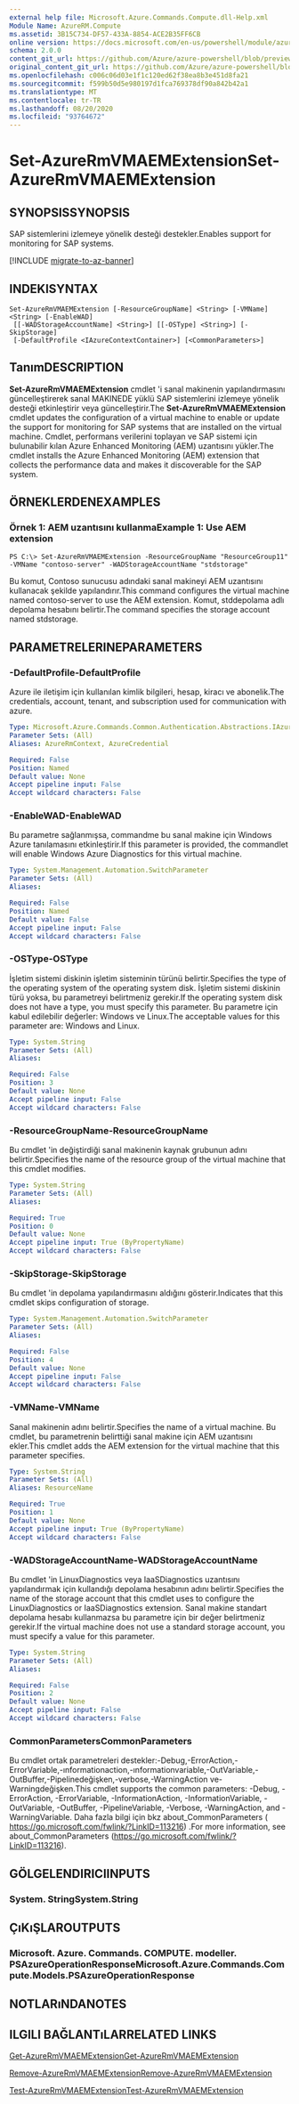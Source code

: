 ```yaml
---
external help file: Microsoft.Azure.Commands.Compute.dll-Help.xml
Module Name: AzureRM.Compute
ms.assetid: 3B15C734-DF57-433A-8854-ACE2B35FF6CB
online version: https://docs.microsoft.com/en-us/powershell/module/azurerm.compute/set-azurermvmaemextension
schema: 2.0.0
content_git_url: https://github.com/Azure/azure-powershell/blob/preview/src/ResourceManager/Compute/Commands.Compute/help/Set-AzureRmVMAEMExtension.md
original_content_git_url: https://github.com/Azure/azure-powershell/blob/preview/src/ResourceManager/Compute/Commands.Compute/help/Set-AzureRmVMAEMExtension.md
ms.openlocfilehash: c006c06d03e1f1c120ed62f38ea8b3e451d8fa21
ms.sourcegitcommit: f599b50d5e980197d1fca769378df90a842b42a1
ms.translationtype: MT
ms.contentlocale: tr-TR
ms.lasthandoff: 08/20/2020
ms.locfileid: "93764672"
---
```

# <span data-ttu-id="3e984-101">Set-AzureRmVMAEMExtension</span><span class="sxs-lookup"><span data-stu-id="3e984-101">Set-AzureRmVMAEMExtension</span></span>

## <span data-ttu-id="3e984-102">SYNOPSIS</span><span class="sxs-lookup"><span data-stu-id="3e984-102">SYNOPSIS</span></span>
<span data-ttu-id="3e984-103">SAP sistemlerini izlemeye yönelik desteği destekler.</span><span class="sxs-lookup"><span data-stu-id="3e984-103">Enables support for monitoring for SAP systems.</span></span>

[!INCLUDE [migrate-to-az-banner](../../includes/migrate-to-az-banner.md)]

## <span data-ttu-id="3e984-104">INDEKI</span><span class="sxs-lookup"><span data-stu-id="3e984-104">SYNTAX</span></span>

```
Set-AzureRmVMAEMExtension [-ResourceGroupName] <String> [-VMName] <String> [-EnableWAD]
 [[-WADStorageAccountName] <String>] [[-OSType] <String>] [-SkipStorage]
 [-DefaultProfile <IAzureContextContainer>] [<CommonParameters>]
```

## <span data-ttu-id="3e984-105">Tanım</span><span class="sxs-lookup"><span data-stu-id="3e984-105">DESCRIPTION</span></span>
<span data-ttu-id="3e984-106">**Set-AzureRmVMAEMExtension** cmdlet 'i sanal makinenin yapılandırmasını güncelleştirerek sanal MAKINEDE yüklü SAP sistemlerini izlemeye yönelik desteği etkinleştirir veya güncelleştirir.</span><span class="sxs-lookup"><span data-stu-id="3e984-106">The **Set-AzureRmVMAEMExtension** cmdlet updates the configuration of a virtual machine to enable or update the support for monitoring for SAP systems that are installed on the virtual machine.</span></span>
<span data-ttu-id="3e984-107">Cmdlet, performans verilerini toplayan ve SAP sistemi için bulunabilir kılan Azure Enhanced Monitoring (AEM) uzantısını yükler.</span><span class="sxs-lookup"><span data-stu-id="3e984-107">The cmdlet installs the Azure Enhanced Monitoring (AEM) extension that collects the performance data and makes it discoverable for the SAP system.</span></span>

## <span data-ttu-id="3e984-108">ÖRNEKLERDEN</span><span class="sxs-lookup"><span data-stu-id="3e984-108">EXAMPLES</span></span>

### <span data-ttu-id="3e984-109">Örnek 1: AEM uzantısını kullanma</span><span class="sxs-lookup"><span data-stu-id="3e984-109">Example 1: Use AEM extension</span></span>
```
PS C:\> Set-AzureRmVMAEMExtension -ResourceGroupName "ResourceGroup11" -VMName "contoso-server" -WADStorageAccountName "stdstorage"
```

<span data-ttu-id="3e984-110">Bu komut, Contoso sunucusu adındaki sanal makineyi AEM uzantısını kullanacak şekilde yapılandırır.</span><span class="sxs-lookup"><span data-stu-id="3e984-110">This command configures the virtual machine named contoso-server to use the AEM extension.</span></span>
<span data-ttu-id="3e984-111">Komut, stddepolama adlı depolama hesabını belirtir.</span><span class="sxs-lookup"><span data-stu-id="3e984-111">The command specifies the storage account named stdstorage.</span></span>

## <span data-ttu-id="3e984-112">PARAMETRELERINE</span><span class="sxs-lookup"><span data-stu-id="3e984-112">PARAMETERS</span></span>

### <span data-ttu-id="3e984-113">-DefaultProfile</span><span class="sxs-lookup"><span data-stu-id="3e984-113">-DefaultProfile</span></span>
<span data-ttu-id="3e984-114">Azure ile iletişim için kullanılan kimlik bilgileri, hesap, kiracı ve abonelik.</span><span class="sxs-lookup"><span data-stu-id="3e984-114">The credentials, account, tenant, and subscription used for communication with azure.</span></span>

```yaml
Type: Microsoft.Azure.Commands.Common.Authentication.Abstractions.IAzureContextContainer
Parameter Sets: (All)
Aliases: AzureRmContext, AzureCredential

Required: False
Position: Named
Default value: None
Accept pipeline input: False
Accept wildcard characters: False
```

### <span data-ttu-id="3e984-115">-EnableWAD</span><span class="sxs-lookup"><span data-stu-id="3e984-115">-EnableWAD</span></span>
<span data-ttu-id="3e984-116">Bu parametre sağlanmışsa, commandme bu sanal makine için Windows Azure tanılamasını etkinleştirir.</span><span class="sxs-lookup"><span data-stu-id="3e984-116">If this parameter is provided, the commandlet will enable Windows Azure Diagnostics for this virtual machine.</span></span>

```yaml
Type: System.Management.Automation.SwitchParameter
Parameter Sets: (All)
Aliases:

Required: False
Position: Named
Default value: False
Accept pipeline input: False
Accept wildcard characters: False
```

### <span data-ttu-id="3e984-117">-OSType</span><span class="sxs-lookup"><span data-stu-id="3e984-117">-OSType</span></span>
<span data-ttu-id="3e984-118">İşletim sistemi diskinin işletim sisteminin türünü belirtir.</span><span class="sxs-lookup"><span data-stu-id="3e984-118">Specifies the type of the operating system of the operating system disk.</span></span>
<span data-ttu-id="3e984-119">İşletim sistemi diskinin türü yoksa, bu parametreyi belirtmeniz gerekir.</span><span class="sxs-lookup"><span data-stu-id="3e984-119">If the operating system disk does not have a type, you must specify this parameter.</span></span>
<span data-ttu-id="3e984-120">Bu parametre için kabul edilebilir değerler: Windows ve Linux.</span><span class="sxs-lookup"><span data-stu-id="3e984-120">The acceptable values for this parameter are: Windows and Linux.</span></span>

```yaml
Type: System.String
Parameter Sets: (All)
Aliases:

Required: False
Position: 3
Default value: None
Accept pipeline input: False
Accept wildcard characters: False
```

### <span data-ttu-id="3e984-121">-ResourceGroupName</span><span class="sxs-lookup"><span data-stu-id="3e984-121">-ResourceGroupName</span></span>
<span data-ttu-id="3e984-122">Bu cmdlet 'in değiştirdiği sanal makinenin kaynak grubunun adını belirtir.</span><span class="sxs-lookup"><span data-stu-id="3e984-122">Specifies the name of the resource group of the virtual machine that this cmdlet modifies.</span></span>

```yaml
Type: System.String
Parameter Sets: (All)
Aliases:

Required: True
Position: 0
Default value: None
Accept pipeline input: True (ByPropertyName)
Accept wildcard characters: False
```

### <span data-ttu-id="3e984-123">-SkipStorage</span><span class="sxs-lookup"><span data-stu-id="3e984-123">-SkipStorage</span></span>
<span data-ttu-id="3e984-124">Bu cmdlet 'in depolama yapılandırmasını aldığını gösterir.</span><span class="sxs-lookup"><span data-stu-id="3e984-124">Indicates that this cmdlet skips configuration of storage.</span></span>

```yaml
Type: System.Management.Automation.SwitchParameter
Parameter Sets: (All)
Aliases:

Required: False
Position: 4
Default value: None
Accept pipeline input: False
Accept wildcard characters: False
```

### <span data-ttu-id="3e984-125">-VMName</span><span class="sxs-lookup"><span data-stu-id="3e984-125">-VMName</span></span>
<span data-ttu-id="3e984-126">Sanal makinenin adını belirtir.</span><span class="sxs-lookup"><span data-stu-id="3e984-126">Specifies the name of a virtual machine.</span></span>
<span data-ttu-id="3e984-127">Bu cmdlet, bu parametrenin belirttiği sanal makine için AEM uzantısını ekler.</span><span class="sxs-lookup"><span data-stu-id="3e984-127">This cmdlet adds the AEM extension for the virtual machine that this parameter specifies.</span></span>

```yaml
Type: System.String
Parameter Sets: (All)
Aliases: ResourceName

Required: True
Position: 1
Default value: None
Accept pipeline input: True (ByPropertyName)
Accept wildcard characters: False
```

### <span data-ttu-id="3e984-128">-WADStorageAccountName</span><span class="sxs-lookup"><span data-stu-id="3e984-128">-WADStorageAccountName</span></span>
<span data-ttu-id="3e984-129">Bu cmdlet 'in LinuxDiagnostics veya IaaSDiagnostics uzantısını yapılandırmak için kullandığı depolama hesabının adını belirtir.</span><span class="sxs-lookup"><span data-stu-id="3e984-129">Specifies the name of the storage account that this cmdlet uses to configure the LinuxDiagnostics or IaaSDiagnostics extension.</span></span>
<span data-ttu-id="3e984-130">Sanal makine standart depolama hesabı kullanmazsa bu parametre için bir değer belirtmeniz gerekir.</span><span class="sxs-lookup"><span data-stu-id="3e984-130">If the virtual machine does not use a standard storage account, you must specify a value for this parameter.</span></span>

```yaml
Type: System.String
Parameter Sets: (All)
Aliases:

Required: False
Position: 2
Default value: None
Accept pipeline input: False
Accept wildcard characters: False
```

### <span data-ttu-id="3e984-131">CommonParameters</span><span class="sxs-lookup"><span data-stu-id="3e984-131">CommonParameters</span></span>
<span data-ttu-id="3e984-132">Bu cmdlet ortak parametreleri destekler:-Debug,-ErrorAction,-ErrorVariable,-ınformationaction,-ınformationvariable,-OutVariable,-OutBuffer,-Pipelinedeğişken,-verbose,-WarningAction ve-Warningdeğişken.</span><span class="sxs-lookup"><span data-stu-id="3e984-132">This cmdlet supports the common parameters: -Debug, -ErrorAction, -ErrorVariable, -InformationAction, -InformationVariable, -OutVariable, -OutBuffer, -PipelineVariable, -Verbose, -WarningAction, and -WarningVariable.</span></span> <span data-ttu-id="3e984-133">Daha fazla bilgi için bkz about_CommonParameters ( https://go.microsoft.com/fwlink/?LinkID=113216) .</span><span class="sxs-lookup"><span data-stu-id="3e984-133">For more information, see about_CommonParameters (https://go.microsoft.com/fwlink/?LinkID=113216).</span></span>

## <span data-ttu-id="3e984-134">GÖLGELENDIRICI</span><span class="sxs-lookup"><span data-stu-id="3e984-134">INPUTS</span></span>

### <span data-ttu-id="3e984-135">System. String</span><span class="sxs-lookup"><span data-stu-id="3e984-135">System.String</span></span>

## <span data-ttu-id="3e984-136">ÇıKıŞLAR</span><span class="sxs-lookup"><span data-stu-id="3e984-136">OUTPUTS</span></span>

### <span data-ttu-id="3e984-137">Microsoft. Azure. Commands. COMPUTE. modeller. PSAzureOperationResponse</span><span class="sxs-lookup"><span data-stu-id="3e984-137">Microsoft.Azure.Commands.Compute.Models.PSAzureOperationResponse</span></span>

## <span data-ttu-id="3e984-138">NOTLARıNDA</span><span class="sxs-lookup"><span data-stu-id="3e984-138">NOTES</span></span>

## <span data-ttu-id="3e984-139">ILGILI BAĞLANTıLAR</span><span class="sxs-lookup"><span data-stu-id="3e984-139">RELATED LINKS</span></span>

[<span data-ttu-id="3e984-140">Get-AzureRmVMAEMExtension</span><span class="sxs-lookup"><span data-stu-id="3e984-140">Get-AzureRmVMAEMExtension</span></span>](./Get-AzureRmVMAEMExtension.md)

[<span data-ttu-id="3e984-141">Remove-AzureRmVMAEMExtension</span><span class="sxs-lookup"><span data-stu-id="3e984-141">Remove-AzureRmVMAEMExtension</span></span>](./Remove-AzureRmVMAEMExtension.md)

[<span data-ttu-id="3e984-142">Test-AzureRmVMAEMExtension</span><span class="sxs-lookup"><span data-stu-id="3e984-142">Test-AzureRmVMAEMExtension</span></span>](./Test-AzureRmVMAEMExtension.md)


